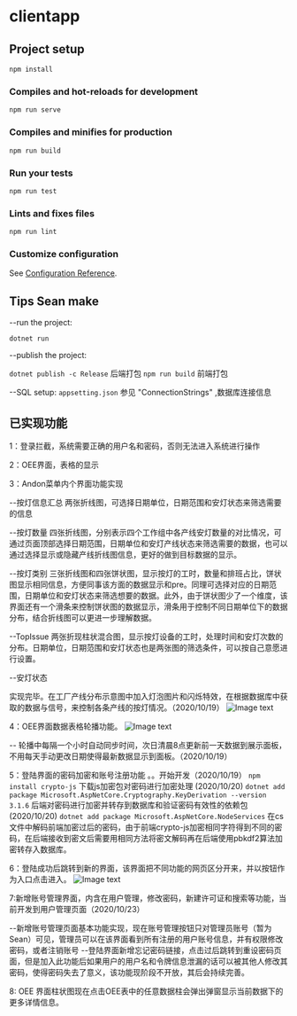 # clientapp

## Project setup
```
npm install
```

### Compiles and hot-reloads for development
```
npm run serve
```

### Compiles and minifies for production
```
npm run build
```

### Run your tests
```
npm run test
```

### Lints and fixes files
```
npm run lint
```

### Customize configuration
See [Configuration Reference](https://cli.vuejs.org/config/).

## Tips Sean make

--run the project:

`dotnet run`

--publish the project:

`dotnet publish -c Release` 后端打包
`npm run build` 前端打包

--SQL setup:
`appsetting.json` 参见 "ConnectionStrings" ,数据库连接信息

## 已实现功能

1：登录拦截，系统需要正确的用户名和密码，否则无法进入系统进行操作

2：OEE界面，表格的显示

3：Andon菜单内个界面功能实现

--按灯信息汇总
两张折线图，可选择日期单位，日期范围和安灯状态来筛选需要的信息

--按灯数量
四张折线图，分别表示四个工作组中各产线安灯数量的对比情况，可通过页面顶部选择日期范围，日期单位和安灯产线状态来筛选需要的数据，也可以通过选择显示或隐藏产线折线图信息，更好的做到目标数据的显示。

--按灯类别
三张折线图和四张饼状图，显示按灯的工时，数量和排班占比，饼状图显示相同信息，方便同事该方面的数据显示和pre。同理可选择对应的日期范围，日期单位和安灯状态来筛选想要的数据。此外，由于饼状图少了一个维度，该界面还有一个滑条来控制饼状图的数据显示，滑条用于控制不同日期单位下的数据分布，结合折线图可以更进一步理解数据。

--TopIssue
两张折现柱状混合图，显示按灯设备的工时，处理时间和安灯次数的分布。日期单位，日期范围和安灯状态也是两张图的筛选条件，可以按自己意愿进行设置。

--安灯状态

实现完毕。在工厂产线分布示意图中加入灯泡图片和闪烁特效，在根据数据库中获取的数据与信号，来控制各条产线的按灯情况。（2020/10/19）
![Image text](https://github.com/fxyjj/ASP.netcore3.0-VUE.JS/blob/master/pic/安灯状态.png)

4：OEE界面数据表格轮播功能。
![Image text](https://github.com/fxyjj/ASP.netcore3.0-VUE.JS/blob/master/pic/轮播界面.png)

-- 轮播中每隔一个小时自动同步时间，次日清晨8点更新前一天数据到展示面板，不用每天手动更改日期使得最新数据显示到面板。（2020/10/19）

5：登陆界面的密码加密和账号注册功能
。。开始开发（2020/10/19）
`npm install crypto-js` 下载js加密包对密码进行加密处理 (2020/10/20)
`dotnet add package Microsoft.AspNetCore.Cryptography.KeyDerivation --version 3.1.6` 后端对密码进行加密并转存到数据库和验证密码有效性的依赖包 (2020/10/20)
`dotnet add package Microsoft.AspNetCore.NodeServices` 在cs文件中解码前端加密过后的密码，由于前端crypto-js加密相同字符得到不同的密码，在后端接收到密文后需要用相同方法将密文解码再在后端使用pbkdf2算法加密转存入数据库。

6：登陆成功后跳转到新的界面，该界面把不同功能的网页区分开来，并以按钮作为入口点击进入。
![Image text](https://github.com/fxyjj/ASP.netcore3.0-VUE.JS/blob/master/pic/主界面.png)

7:新增账号管理界面，内含在用户管理，修改密码，新建许可证和搜索等功能，当前开发到用户管理页面（2020/10/23）

--新增账号管理页面基本功能实现，现在账号管理按钮只对管理员账号（暂为Sean）可见，管理员可以在该界面看到所有注册的用户账号信息，并有权限修改密码，或者注销账号
--登陆界面新增忘记密码链接，点击过后跳转到重设密码页面，但是加入此功能后如果用户的用户名和令牌信息泄漏的话可以被其他人修改其密码，使得密码失去了意义，该功能现阶段不开放，其后会持续完善。

8: OEE 界面柱状图现在点击OEE表中的任意数据柱会弹出弹窗显示当前数据下的更多详情信息。


